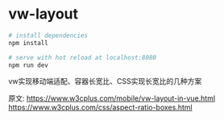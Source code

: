 # vw-layout

``` bash
# install dependencies
npm install

# serve with hot reload at localhost:8080
npm run dev

```

vw实现移动端适配、容器长宽比、CSS实现长宽比的几种方案


原文:
https://www.w3cplus.com/mobile/vw-layout-in-vue.html
https://www.w3cplus.com/css/aspect-ratio-boxes.html
